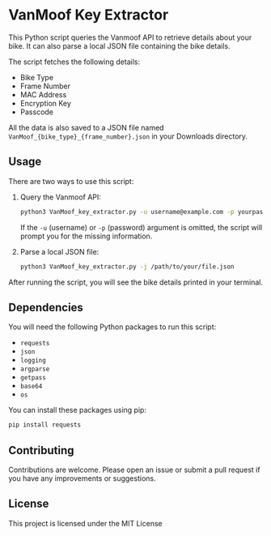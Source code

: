 # VanMoof Key Extractor

This Python script queries the Vanmoof API to retrieve details about your bike. It can also parse a local JSON file containing the bike details.

The script fetches the following details:
- Bike Type
- Frame Number
- MAC Address
- Encryption Key
- Passcode

All the data is also saved to a JSON file named `VanMoof_{bike_type}_{frame_number}.json` in your Downloads directory.

## Usage

There are two ways to use this script:

1. Query the Vanmoof API:

    ```sh
    python3 VanMoof_key_extractor.py -u username@example.com -p yourpassword
    ```

    If the `-u` (username) or `-p` (password) argument is omitted, the script will prompt you for the missing information.

2. Parse a local JSON file:

    ```sh
    python3 VanMoof_key_extractor.py -j /path/to/your/file.json
    ```


After running the script, you will see the bike details printed in your terminal.

## Dependencies

You will need the following Python packages to run this script:

- `requests`
- `json`
- `logging`
- `argparse`
- `getpass`
- `base64`
- `os`

You can install these packages using pip:

```sh
pip install requests
```

## Contributing

Contributions are welcome. Please open an issue or submit a pull request if you have any improvements or suggestions.

## License

This project is licensed under the MIT License
